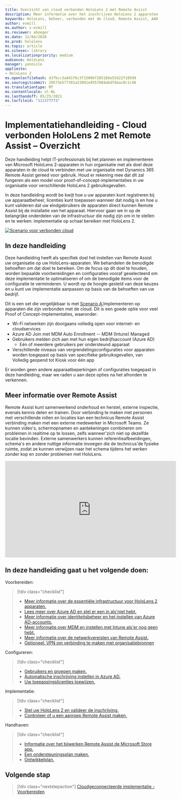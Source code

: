 ```yaml
---
title: Overzicht van cloud verbonden HoloLens 2 met Remote Assist
description: Meer informatie over het inschrijven HoloLens 2 apparaten via een met de cloud verbonden netwerk met behulp van Dynamics 365 Remote Assist.
keywords: HoloLens, beheer, verbonden met de cloud, Remote Assist, AAD, Azure AD, MDM, Mobile Device Management
author: evmill
ms.author: v-evmill
ms.reviewer: aboeger
ms.date: 12/04/2020
ms.prod: hololens
ms.topic: article
ms.sitesec: library
ms.localizationpriority: medium
audience: HoloLens
manager: yannisle
appliesto:
- HoloLens 2
ms.openlocfilehash: 43fbcc3a841f6c3f15006f285188e55d22f10599
ms.sourcegitcommit: 29573e577381a23891e9557884a6dfdaac0c1c48
ms.translationtype: MT
ms.contentlocale: nl-NL
ms.lasthandoff: 05/25/2021
ms.locfileid: "111377773"
---
```

# <a name="deployment-guide--cloud-connected-hololens-2-with-remote-assist--overview"></a>Implementatiehandleiding - Cloud verbonden HoloLens 2 met Remote Assist – Overzicht

Deze handleiding helpt IT-professionals bij het plannen en implementeren van Microsoft HoloLens 2-apparaten in hun organisatie met als doel deze apparaten in de cloud te verbinden met uw organisatie met Dynamics 365 Remote Assist gereed voor gebruik. Houd er rekening mee dat dit zal fungeren als een model voor proof-of-concept-implementaties in uw organisatie voor verschillende HoloLens 2 gebruiksgevallen.

In deze handleiding wordt be kwijt hoe u uw apparaten kunt registreren bij uw apparaatbeheer, licenties kunt toepassen wanneer dat nodig is en hoe u kunt valideren dat uw eindgebruikers de apparaten direct kunnen Remote Assist bij de installatie van het apparaat. Hiervoor gaan we in op de belangrijke onderdelen van de infrastructuur die nodig zijn om in te stellen en te werken: implementatie op schaal bereiken met HoloLens 2.

[![Scenario voor verbonden cloud ](./images/deployment-guides-revised-scenario-a.png)](./images/deployment-guides-revised-scenario-a.png#lightbox)
## <a name="in-this-guide"></a>In deze handleiding

Deze handleiding heeft als specifiek doel het instellen van Remote Assist uw organisatie op uw HoloLens-apparaten. We behandelen de benodigde behoeften om dat doel te bereiken. Om de focus op dit doel te houden, worden bepaalde voorbereidingen en configuraties vooraf geselecteerd om deze implementatie te optimaliseren of om de benodigde items voor de configuratie te verminderen. U wordt op de hoogte gesteld van deze keuzes en u kunt uw implementatie aanpassen op basis van de behoeften van uw bedrijf.

Dit is een set die vergelijkbaar is met [Scenario A:](https://docs.microsoft.com/hololens/common-scenarios#scenario-a)Implementeren op apparaten die zijn verbonden met de cloud. Dit is een goede optie voor veel Proof of Concept-implementaties, waaronder:

- Wi-Fi netwerken zijn doorgaans volledig open voor internet- en cloudservices
- Azure AD Join met MDM Auto Enrollment -- MDM (Intune) Managed
- Gebruikers melden zich aan met hun eigen bedrijfsaccount (Azure AD)
  - Eén of meerdere gebruikers per ondersteund apparaat
- Verschillende niveaus van vergrendelingsconfiguraties voor apparaten worden toegepast op basis van specifieke gebruiksgevallen, van Volledig geopend tot Kiosk voor één app



Er worden geen andere apparaatbeperkingen of configuraties toegepast in deze handleiding, maar we raden u aan deze opties na het afronden te verkennen.

## <a name="learn-about-remote-assist"></a>Meer informatie over Remote Assist

Remote Assist kunt samenwerkend onderhoud en herstel, externe inspectie, evenals kennis delen en trainen. Door verbinding te maken met personen met verschillende rollen en locaties kan een technicus Remote Assist verbinding maken met een externe medewerker in Microsoft Teams. Ze kunnen video's, schermopnamen en aantekeningen combineren om problemen in realtime op te lossen, zelfs wanneer&#39;zich niet op dezelfde locatie bevinden. Externe samenwerkers kunnen referentieafbeeldingen, schema's en andere nuttige informatie invoegen die de technicus&#39;de fysieke ruimte, zodat ze kunnen verwijzen naar het schema tijdens het werken zonder kop en zonder problemen met HoloLens.

<iframe width="560" height="315" src="https://www.youtube.com/embed/d3YT8j0yYl0" frameborder="0" allow="accelerometer; autoplay; clipboard-write; encrypted-media; gyroscope; picture-in-picture" allowfullscreen></iframe>

## <a name="in-this-guide-you-will"></a>In deze handleiding gaat u het volgende doen:

Voorbereiden:

> [!div class="checklist"]
> - [Meer informatie over de essentiële infrastructuur voor HoloLens 2 apparaten.](hololens2-cloud-connected-prepare.md#infrastructure-essentials)
> - [Lees meer over Azure AD en stel er een in als&#39;niet hebt.](hololens2-cloud-connected-prepare.md#azure-active-directory)
> - [Meer informatie over identiteitsbeheer en het instellen van Azure AD-accounts.](hololens2-cloud-connected-prepare.md#identity-management)
> - [Meer informatie over MDM en instellen met Intune als&#39;er nog geen hebt.](hololens2-cloud-connected-prepare.md#mobile-device-management)
> - [Meer informatie over de netwerkvereisten van Remote Assist.](hololens2-cloud-connected-prepare.md#network)
> - [Optioneel: VPN om verbinding te maken met organisatiebronnen](/hololens2-cloud-connected-prepare.md#optional-connect-your-hololens-to-vpn)

Configureren:

> [!div class="checklist"]
> - [Gebruikers en groepen maken.](hololens2-cloud-connected-configure.md#azure-users-and-groups)
> - [Automatische inschrijving instellen in Azure AD.](hololens2-cloud-connected-configure.md#auto-enrollment-on-hololens-2)
> - [Uw toepassingslicenties toewijzen.](hololens2-cloud-connected-configure.md#application-licenses)

Implementatie:

> [!div class="checklist"]
> - [Stel uw HoloLens 2 en valideer de inschrijving.](hololens2-cloud-connected-deploy.md#enrollment-validation)
> - [Controleer of u een aanroep Remote Assist maken.](hololens2-cloud-connected-deploy.md#remote-assist-call-validation)

Handhaven:

> [!div class="checklist"]
> - [Informatie over het bijwerken Remote Assist de Microsoft Store app.](hololens2-cloud-connected-maintain.md#updates)
> - [Een ondersteuningsplan maken.](hololens2-cloud-connected-maintain.md#support-plan)
> - [Ontwikkelplan.](hololens2-cloud-connected-maintain.md#development-plan)

## <a name="next-step"></a>Volgende stap

> [!div class="nextstepaction"]
> [Cloudgeconnecteerde implementatie - Voorbereiden](hololens2-cloud-connected-prepare.md)

